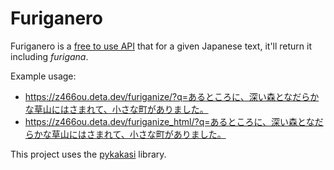 # Furiganero

Furiganero is a [free to use API](https://z466ou.deta.dev/docs) that for a given
Japanese text, it'll return it including _furigana_.

Example usage:

- https://z466ou.deta.dev/furiganize/?q=あるところに、深い森となだらかな草山にはさまれて、小さな町がありました。
- https://z466ou.deta.dev/furiganize_html/?q=あるところに、深い森となだらかな草山にはさまれて、小さな町がありました。

This project uses the [pykakasi](https://pypi.org/project/pykakasi/) library.